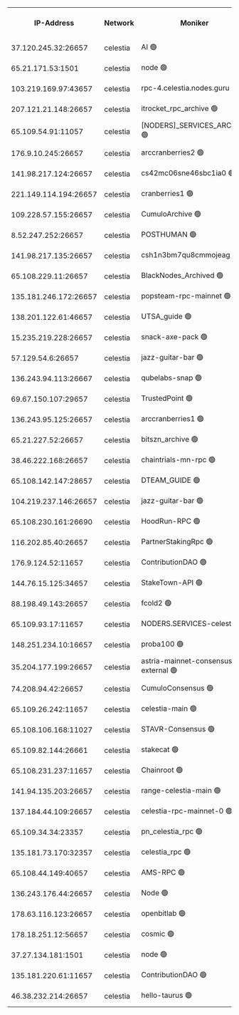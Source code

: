 


<table><tr><th>IP-Address</th><th>Network</th><th>Moniker</th><th>Latest Block Height</th><th>Earliest Block Height</th><th>Catching Up</th><th>Tx Index</th><th>Voting Power</th><th>Version</th><th>Scan Time</th></tr><tr><td>37.120.245.32:26657</td><td>celestia</td><td>AI 🟢</td><td>3908672</td><td>1</td><td>False</td><td>off</td><td>0</td><td>3.1.1</td><td>2025-02-07T05:49:01.491507775UTC</td></tr><tr><td>65.21.171.53:1501</td><td>celestia</td><td>node 🟢</td><td>3908672</td><td>1</td><td>False</td><td>on</td><td>0</td><td>3.2.0</td><td>2025-02-07T05:49:02.162176422UTC</td></tr><tr><td>103.219.169.97:43657</td><td>celestia</td><td>rpc-4.celestia.nodes.guru 🟢</td><td>3908675</td><td>1</td><td>False</td><td>on</td><td>0</td><td>3.2.0</td><td>2025-02-07T05:49:15.985758609UTC</td></tr><tr><td>207.121.21.148:26657</td><td>celestia</td><td>itrocket_rpc_archive 🟢</td><td>3908677</td><td>1</td><td>False</td><td>on</td><td>0</td><td>3.2.0</td><td>2025-02-07T05:49:29.394202110UTC</td></tr><tr><td>65.109.54.91:11057</td><td>celestia</td><td>[NODERS]_SERVICES_ARCHIVE 🟢</td><td>3908681</td><td>1</td><td>False</td><td>on</td><td>0</td><td>3.2.0</td><td>2025-02-07T05:49:52.921280074UTC</td></tr><tr><td>176.9.10.245:26657</td><td>celestia</td><td>arccranberries2 🟢</td><td>3908684</td><td>1</td><td>False</td><td>on</td><td>0</td><td>3.2.0</td><td>2025-02-07T05:50:09.550696671UTC</td></tr><tr><td>141.98.217.124:26657</td><td>celestia</td><td>cs42mc06sne46sbc1ia0 🟢</td><td>3908685</td><td>1</td><td>False</td><td>on</td><td>0</td><td>3.2.0</td><td>2025-02-07T05:50:15.672938282UTC</td></tr><tr><td>221.149.114.194:26657</td><td>celestia</td><td>cranberries1 🟢</td><td>3908689</td><td>1</td><td>False</td><td>on</td><td>0</td><td>3.2.0</td><td>2025-02-07T05:50:33.928602569UTC</td></tr><tr><td>109.228.57.155:26657</td><td>celestia</td><td>CumuloArchive 🟢</td><td>3908696</td><td>1</td><td>False</td><td>on</td><td>0</td><td>3.2.0</td><td>2025-02-07T05:51:15.126124367UTC</td></tr><tr><td>8.52.247.252:26657</td><td>celestia</td><td>POSTHUMAN 🟢</td><td>3908697</td><td>1</td><td>False</td><td>on</td><td>0</td><td>3.2.0</td><td>2025-02-07T05:51:20.375578797UTC</td></tr><tr><td>141.98.217.135:26657</td><td>celestia</td><td>csh1n3bm7qu8cmmojeag 🟢</td><td>3908698</td><td>1</td><td>False</td><td>on</td><td>0</td><td>3.2.0</td><td>2025-02-07T05:51:21.134127147UTC</td></tr><tr><td>65.108.229.11:26657</td><td>celestia</td><td>BlackNodes_Archived 🟢</td><td>3908699</td><td>1</td><td>False</td><td>on</td><td>0</td><td>3.1.1</td><td>2025-02-07T05:51:27.041663037UTC</td></tr><tr><td>135.181.246.172:26657</td><td>celestia</td><td>popsteam-rpc-mainnet 🟢</td><td>3908705</td><td>1</td><td>False</td><td>on</td><td>0</td><td>3.2.0</td><td>2025-02-07T05:52:00.643945066UTC</td></tr><tr><td>138.201.122.61:46657</td><td>celestia</td><td>UTSA_guide 🟢</td><td>3908712</td><td>1</td><td>False</td><td>on</td><td>0</td><td>3.2.0</td><td>2025-02-07T05:52:40.468059710UTC</td></tr><tr><td>15.235.219.228:26657</td><td>celestia</td><td>snack-axe-pack 🟢</td><td>3908712</td><td>1</td><td>False</td><td>off</td><td>0</td><td>3.1.1</td><td>2025-02-07T05:52:41.570587106UTC</td></tr><tr><td>57.129.54.6:26657</td><td>celestia</td><td>jazz-guitar-bar 🟢</td><td>3908714</td><td>1</td><td>False</td><td>off</td><td>0</td><td>3.1.1</td><td>2025-02-07T05:52:49.993946257UTC</td></tr><tr><td>136.243.94.113:26667</td><td>celestia</td><td>qubelabs-snap 🟢</td><td>3908718</td><td>1</td><td>False</td><td>on</td><td>0</td><td>3.2.0</td><td>2025-02-07T05:53:14.476458904UTC</td></tr><tr><td>69.67.150.107:29657</td><td>celestia</td><td>TrustedPoint 🟢</td><td>3908720</td><td>1</td><td>False</td><td>on</td><td>0</td><td>3.2.0</td><td>2025-02-07T05:53:25.399040612UTC</td></tr><tr><td>136.243.95.125:26657</td><td>celestia</td><td>arccranberries1 🟢</td><td>3908725</td><td>1</td><td>False</td><td>on</td><td>0</td><td>3.2.0</td><td>2025-02-07T05:54:00.845391349UTC</td></tr><tr><td>65.21.227.52:26657</td><td>celestia</td><td>bitszn_archive 🟢</td><td>3908727</td><td>1</td><td>False</td><td>on</td><td>0</td><td>3.0.2</td><td>2025-02-07T05:54:07.716158417UTC</td></tr><tr><td>38.46.222.168:26657</td><td>celestia</td><td>chaintrials-mn-rpc 🟢</td><td>3908727</td><td>1</td><td>False</td><td>on</td><td>0</td><td>3.2.0</td><td>2025-02-07T05:54:08.509069697UTC</td></tr><tr><td>65.108.142.147:28657</td><td>celestia</td><td>DTEAM_GUIDE 🟢</td><td>3908734</td><td>1</td><td>False</td><td>on</td><td>0</td><td>3.2.0</td><td>2025-02-07T05:54:46.135635658UTC</td></tr><tr><td>104.219.237.146:26657</td><td>celestia</td><td>jazz-guitar-bar 🟢</td><td>3908736</td><td>1</td><td>False</td><td>off</td><td>0</td><td>3.1.1</td><td>2025-02-07T05:54:55.724907299UTC</td></tr><tr><td>65.108.230.161:26690</td><td>celestia</td><td>HoodRun-RPC 🟢</td><td>2371494</td><td>1537165</td><td>False</td><td>off</td><td>0</td><td>1.9.0</td><td>2025-02-07T05:54:52.983069533UTC</td></tr><tr><td>116.202.85.40:26657</td><td>celestia</td><td>PartnerStakingRpc 🟢</td><td>2371494</td><td>1588231</td><td>False</td><td>on</td><td>0</td><td>1.9.0</td><td>2025-02-07T05:49:12.643708853UTC</td></tr><tr><td>176.9.124.52:11657</td><td>celestia</td><td>ContributionDAO 🟢</td><td>3908726</td><td>2419178</td><td>False</td><td>on</td><td>0</td><td>3.1.1</td><td>2025-02-07T05:54:05.213579785UTC</td></tr><tr><td>144.76.15.125:34657</td><td>celestia</td><td>StakeTown-API 🟢</td><td>3908678</td><td>2634001</td><td>False</td><td>on</td><td>0</td><td>3.2.0</td><td>2025-02-07T05:49:35.784562383UTC</td></tr><tr><td>88.198.49.143:26657</td><td>celestia</td><td>fcold2 🟢</td><td>3908707</td><td>3174774</td><td>False</td><td>on</td><td>0</td><td>3.2.0</td><td>2025-02-07T05:52:13.780488411UTC</td></tr><tr><td>65.109.93.17:11657</td><td>celestia</td><td>NODERS.SERVICES-celestia 🟢</td><td>3908709</td><td>3188251</td><td>False</td><td>on</td><td>0</td><td>3.2.0</td><td>2025-02-07T05:52:23.825323125UTC</td></tr><tr><td>148.251.234.10:16657</td><td>celestia</td><td>proba100 🟢</td><td>3368357</td><td>3197687</td><td>False</td><td>off</td><td>0</td><td>3.2.0</td><td>2025-02-07T05:51:17.455800131UTC</td></tr><tr><td>35.204.177.199:26657</td><td>celestia</td><td>astria-mainnet-consensus-external 🟢</td><td>3908686</td><td>3408001</td><td>False</td><td>off</td><td>0</td><td>3.2.0</td><td>2025-02-07T05:50:20.062758052UTC</td></tr><tr><td>74.208.94.42:26657</td><td>celestia</td><td>CumuloConsensus 🟢</td><td>3908690</td><td>3646001</td><td>False</td><td>on</td><td>0</td><td>3.2.0</td><td>2025-02-07T05:50:39.182874407UTC</td></tr><tr><td>65.109.26.242:11657</td><td>celestia</td><td>celestia-main 🟢</td><td>3908714</td><td>3825385</td><td>False</td><td>on</td><td>0</td><td>3.2.0</td><td>2025-02-07T05:52:59.916481856UTC</td></tr><tr><td>65.108.106.168:11027</td><td>celestia</td><td>STAVR-Consensus 🟢</td><td>3908689</td><td>3831001</td><td>False</td><td>on</td><td>0</td><td>3.2.0</td><td>2025-02-07T05:50:36.341879872UTC</td></tr><tr><td>65.109.82.144:26661</td><td>celestia</td><td>stakecat 🟢</td><td>3908709</td><td>3849001</td><td>False</td><td>on</td><td>0</td><td>3.0.2</td><td>2025-02-07T05:52:22.542329471UTC</td></tr><tr><td>65.108.231.237:11657</td><td>celestia</td><td>Chainroot 🟢</td><td>3908685</td><td>3865643</td><td>False</td><td>on</td><td>0</td><td>3.2.0</td><td>2025-02-07T05:50:11.222309503UTC</td></tr><tr><td>141.94.135.203:26657</td><td>celestia</td><td>range-celestia-main 🟢</td><td>3908674</td><td>3867067</td><td>False</td><td>off</td><td>0</td><td>3.2.0</td><td>2025-02-07T05:49:15.035433848UTC</td></tr><tr><td>137.184.44.109:26657</td><td>celestia</td><td>celestia-rpc-mainnet-0 🟢</td><td>3908709</td><td>3876001</td><td>False</td><td>on</td><td>0</td><td>3.2.0</td><td>2025-02-07T05:52:23.433457405UTC</td></tr><tr><td>65.109.34.34:23357</td><td>celestia</td><td>pn_celestia_rpc 🟢</td><td>3908705</td><td>3886001</td><td>False</td><td>on</td><td>0</td><td>3.2.0</td><td>2025-02-07T05:52:00.173806840UTC</td></tr><tr><td>135.181.73.170:32357</td><td>celestia</td><td>celestia_rpc 🟢</td><td>3908734</td><td>3886001</td><td>False</td><td>on</td><td>0</td><td>3.2.0</td><td>2025-02-07T05:54:48.539710125UTC</td></tr><tr><td>65.108.44.149:40657</td><td>celestia</td><td>AMS-RPC 🟢</td><td>3908706</td><td>3893971</td><td>False</td><td>on</td><td>0</td><td>3.2.0</td><td>2025-02-07T05:52:07.189249491UTC</td></tr><tr><td>136.243.176.44:26657</td><td>celestia</td><td>Node 🟢</td><td>3908691</td><td>3894001</td><td>False</td><td>on</td><td>0</td><td>3.2.0</td><td>2025-02-07T05:50:47.677504733UTC</td></tr><tr><td>178.63.116.123:26657</td><td>celestia</td><td>openbitlab 🟢</td><td>3908676</td><td>3897823</td><td>False</td><td>on</td><td>0</td><td>3.1.1</td><td>2025-02-07T05:49:22.478540739UTC</td></tr><tr><td>178.18.251.12:56657</td><td>celestia</td><td>cosmic 🟢</td><td>3908697</td><td>3897823</td><td>False</td><td>on</td><td>0</td><td>3.0.2</td><td>2025-02-07T05:51:20.734339698UTC</td></tr><tr><td>37.27.134.181:1501</td><td>celestia</td><td>node 🟢</td><td>3908694</td><td>3899837</td><td>False</td><td>off</td><td>0</td><td>3.0.2</td><td>2025-02-07T05:51:00.488111557UTC</td></tr><tr><td>135.181.220.61:11657</td><td>celestia</td><td>ContributionDAO 🟢</td><td>3908698</td><td>3906203</td><td>False</td><td>off</td><td>0</td><td>3.1.1</td><td>2025-02-07T05:51:23.537691754UTC</td></tr><tr><td>46.38.232.214:26657</td><td>celestia</td><td>hello-taurus 🟢</td><td>3908663</td><td>3906528</td><td>False</td><td>off</td><td>0</td><td>3.2.0</td><td>2025-02-07T05:49:01.792495777UTC</td></tr></table>